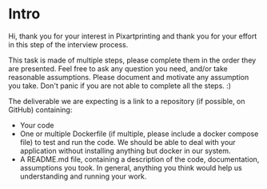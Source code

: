 # Intro
 
Hi,
thank you for your interest in Pixartprinting and thank you for your effort in this step of the interview process.
 
This task is made of multiple steps, please complete them in the order they are presented. Feel free to ask any question you need, and/or take reasonable assumptions.
Please document and motivate any assumption you take.
Don't panic if you are not able to complete all the steps. :)
 
The deliverable we are expecting is a link to a repository (if possible, on GitHub) containing:
 
* Your code
* One or multiple Dockerfile (if multiple, please include a docker compose file) to test and run the code. We should be able to deal with your application without installing anything but docker in our system.
* A README.md file, containing a description of the code, documentation, assumptions you took. In general, anything you think would help us understanding and running your work.
 
